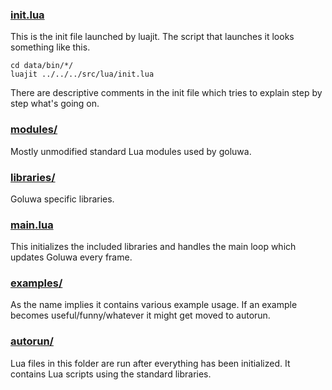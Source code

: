 ### [init.lua](init.lua)

This is the init file launched by luajit. The script that launches it looks something like this.
```
cd data/bin/*/
luajit ../../../src/lua/init.lua
```

There are descriptive comments in the init file which tries to explain step by step what's going on.

### [modules/](modules/)

Mostly unmodified standard Lua modules used by goluwa.

### [libraries/](libraries/)

Goluwa specific libraries.

### [main.lua](main.lua)

This initializes the included libraries and handles the main loop which updates Goluwa every frame.

### [examples/](examples/)

As the name implies it contains various example usage. If an example becomes useful/funny/whatever it might get moved to autorun.

### [autorun/](autorun/)

Lua files in this folder are run after everything has been initialized. It contains Lua scripts using the standard libraries.
